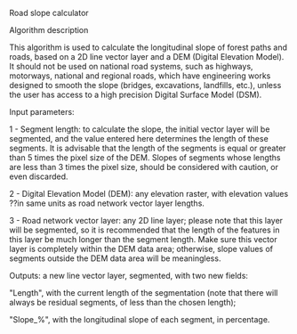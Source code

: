 Road slope calculator

Algorithm description

This algorithm is used to calculate the longitudinal slope of forest paths and roads, based on a 2D line vector layer and a DEM (Digital Elevation Model). 
It should not be used on national road systems, such as highways, motorways, national and regional roads, which have engineering works designed to smooth the slope (bridges, excavations, landfills, etc.), unless the user has access to a high precision Digital Surface Model (DSM).

Input parameters: 

1 - Segment length: to calculate the slope, the initial vector layer will be segmented, and the value entered here determines the length of these segments. It is advisable that the length of the segments is equal or greater than 5 times the pixel size of the DEM. Slopes of segments whose lengths are less than 3 times the pixel size, should be considered with caution, or even discarded.

2 - Digital Elevation Model (DEM): any elevation raster, with elevation values ??in same units as road network vector layer lengths. 

3 - Road network vector layer: any 2D line layer; please note that this layer will be segmented, so it is recommended that the length of the features in this layer be much longer than the segment length. Make sure this vector layer is completely within the DEM data area; otherwise, slope values of segments outside the DEM data area will be meaningless.

Outputs: a new line vector layer, segmented, with two new fields:

"Length", with the current length of the segmentation (note that there will always be residual segments, of less than the chosen length); 

"Slope_%", with the longitudinal slope of each segment, in percentage.
